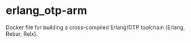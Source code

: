 erlang_otp-arm
==============

Docker file for building a cross-compiled Erlang/OTP toolchain (Erlang, Rebar, Relx).
